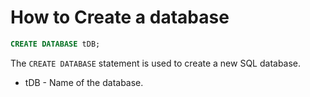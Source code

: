 # How to Create a database

```sql
CREATE DATABASE tDB;
```
The ```CREATE DATABASE``` statement is used to create a new SQL database.
- tDB  - Name of the database.
